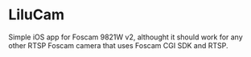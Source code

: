 # LiluCam

Simple iOS app for Foscam 9821W v2, althought it should work for any other RTSP Foscam camera that uses Foscam CGI SDK and RTSP.
